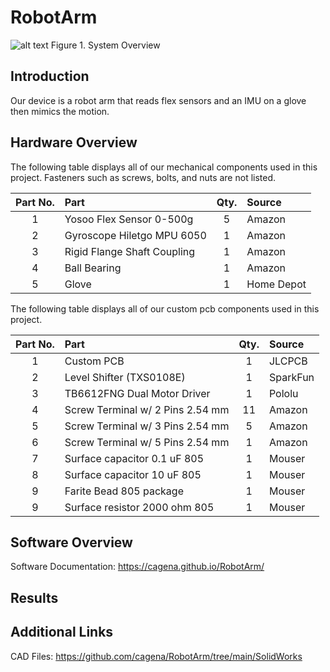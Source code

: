 # RobotArm

![alt text](System_Overview.jpg)
Figure 1. System Overview

## Introduction

Our device is a robot arm that reads flex sensors and an IMU on a glove then mimics the motion.

## Hardware Overview

The following table displays all of our mechanical components used in this project. Fasteners such as screws, bolts, and nuts are not listed.

| Part No.  | Part                              |  Qty. | Source            |
|:---------:|:----------------------------------|:-----:|:------------------|
|    1      | Yosoo Flex Sensor 0-500g          |   5   | Amazon            |
|    2      | Gyroscope Hiletgo MPU 6050        |   1   | Amazon            |
|    3      | Rigid Flange Shaft Coupling       |   1   | Amazon            |
|    4      | Ball Bearing                      |   1   | Amazon            |
|    5      | Glove                             |   1   | Home Depot        | 

The following table displays all of our custom pcb components used in this project.

| Part No.  | Part                              |  Qty. | Source            |
|:---------:|:----------------------------------|:-----:|:------------------|
|    1      | Custom PCB                        |   1   | JLCPCB            |
|    2      | Level Shifter (TXS0108E)          |   1   | SparkFun          |
|    3      | TB6612FNG Dual Motor Driver       |   1   | Pololu            | 
|    4      | Screw Terminal w/ 2 Pins 2.54 mm  |  11   | Amazon            |
|    5      | Screw Terminal w/ 3 Pins 2.54 mm  |   5   | Amazon            | 
|    6      | Screw Terminal w/ 5 Pins 2.54 mm  |   1   | Amazon            |
|    7      | Surface capacitor 0.1 uF 805      |   1   | Mouser            | 
|    8      | Surface capacitor 10 uF 805       |   1   | Mouser            |
|    9      | Farite Bead 805 package           |   1   | Mouser            |
|    9      | Surface resistor 2000 ohm 805     |   1   | Mouser            |

## Software Overview

Software Documentation: https://cagena.github.io/RobotArm/

## Results

## Additional Links
CAD Files: https://github.com/cagena/RobotArm/tree/main/SolidWorks


